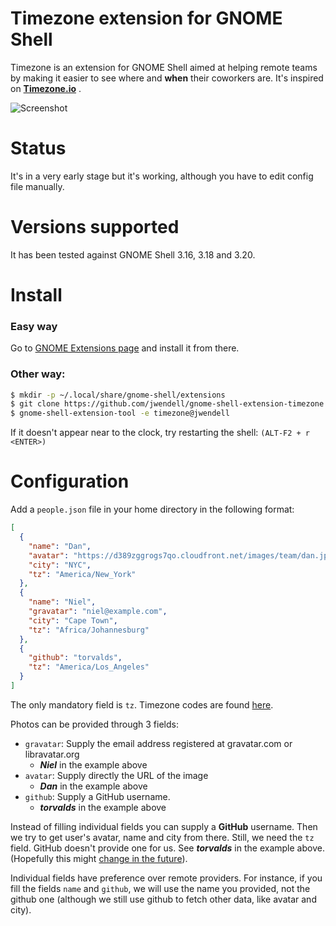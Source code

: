 # Timezone extension for GNOME Shell

Timezone is an extension for GNOME Shell aimed at helping remote teams by making
it easier to see where and **when** their coworkers are. It's inspired on 
**[Timezone.io](http://timezone.io)** .

![Screenshot](https://dl.dropboxusercontent.com/s/xkwsfafitt17598/s1.png)

# Status

It's in a very early stage but it's working, although you have to edit config
file manually.

# Versions supported

It has been tested against GNOME Shell 3.16, 3.18 and 3.20.

# Install
### Easy way
Go to [GNOME Extensions page](https://extensions.gnome.org/extension/1060/timezone/) and install it from there.


### Other way:
```sh
$ mkdir -p ~/.local/share/gnome-shell/extensions
$ git clone https://github.com/jwendell/gnome-shell-extension-timezone.git ~/.local/share/gnome-shell/extensions/timezone@jwendell
$ gnome-shell-extension-tool -e timezone@jwendell
```
If it doesn't appear near to the clock, try restarting the shell: `(ALT-F2 + r <ENTER>)`

# Configuration

Add a `people.json` file in your home directory in the following format:
```json
[
  {
    "name": "Dan",
    "avatar": "https://d389zggrogs7qo.cloudfront.net/images/team/dan.jpg",
    "city": "NYC",
    "tz": "America/New_York"
  },
  {
    "name": "Niel",
    "gravatar": "niel@example.com",
    "city": "Cape Town",
    "tz": "Africa/Johannesburg"
  },
  {
    "github": "torvalds",
    "tz": "America/Los_Angeles"
  }
]
```
The only mandatory field is `tz`. Timezone codes are found [here](https://en.wikipedia.org/wiki/List_of_tz_database_time_zones).

Photos can be provided through 3 fields:
- `gravatar`: Supply the email address registered at gravatar.com or libravatar.org
  - **_Niel_** in the example above
- `avatar`: Supply directly the URL of the image
  - **_Dan_** in the example above
- `github`: Supply a GitHub username.
  - **_torvalds_** in the example above

Instead of filling individual fields you can supply a **GitHub** username. Then
we try to get user's avatar, name and city from there. Still, we need the `tz`
field. GitHub doesn't provide one for us. See **_torvalds_** in the example above.
(Hopefully this might [change in the future](https://github.com/jwendell/gnome-shell-extension-timezone/issues/13)).

Individual fields have preference over remote providers. For instance, if you fill
the fields `name` and `github`, we will use the name you provided, not the github
one (although we still use github to fetch other data, like avatar and city).
